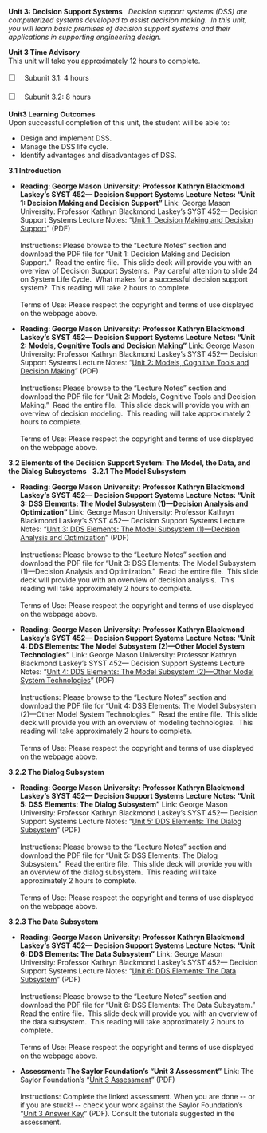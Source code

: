 **Unit 3: Decision Support Systems** <span id="3"></span> 
*Decision support systems (DSS) are computerized systems developed to
assist decision making.  In this unit, you will learn basic premises of
decision support systems and their applications in supporting
engineering design.*

**Unit 3 Time Advisory**  
This unit will take you approximately 12 hours to complete.  
  
 <span
style="color: rgb(85, 85, 85); font-family: 'Myriad Pro', 'Gill Sans', 'Gill Sans MT', Calibri, sans-serif; font-size: 16px; line-height: 24px; text-align: left; -webkit-text-size-adjust: none; ">☐
   </span>Subunit 3.1: 4 hours  
  
 <span
style="color: rgb(85, 85, 85); font-family: 'Myriad Pro', 'Gill Sans', 'Gill Sans MT', Calibri, sans-serif; font-size: 16px; line-height: 24px; text-align: left; -webkit-text-size-adjust: none; ">☐
   </span>Subunit 3.2: 8 hours

**Unit3 Learning Outcomes**  
Upon successful completion of this unit, the student will be able to:  
-   Design and implement DSS.
-   Manage the DSS life cycle.
-   Identify advantages and disadvantages of DSS. 

**3.1 Introduction** <span id="3.1"></span> 
-   **Reading: George Mason University: Professor Kathryn Blackmond
    Laskey’s SYST 452— Decision Support Systems Lecture Notes: “Unit 1:
    Decision Making and Decision Support”**
    Link: George Mason University: Professor Kathryn Blackmond Laskey’s
    SYST 452— Decision Support Systems Lecture Notes: “[Unit 1: Decision
    Making and Decision
    Support](http://volgenau.gmu.edu/~klaskey/SYST542/)” (PDF)  
        
     Instructions: Please browse to the “Lecture Notes” section and
    download the PDF file for “Unit 1: Decision Making and Decision
    Support.”  Read the entire file.  This slide deck will provide you
    with an overview of Decision Support Systems.  Pay careful attention
    to slide 24 on System Life Cycle.  What makes for a successful
    decision support system?  This reading will take 2 hours to
    complete.  
        
     Terms of Use: Please respect the copyright and terms of use
    displayed on the webpage above.

-   **Reading: George Mason University: Professor Kathryn Blackmond
    Laskey’s SYST 452— Decision Support Systems Lecture Notes: “Unit 2:
    Models, Cognitive Tools and Decision Making”**
    Link: George Mason University: Professor Kathryn Blackmond Laskey’s
    SYST 452— Decision Support Systems Lecture Notes: “[Unit 2: Models,
    Cognitive Tools and Decision
    Making](http://volgenau.gmu.edu/~klaskey/SYST542/)” (PDF)  
        
     Instructions: Please browse to the “Lecture Notes” section and
    download the PDF file for “Unit 2: Models, Cognitive Tools and
    Decision Making.”  Read the entire file.  This slide deck will
    provide you with an overview of decision modeling.  This reading
    will take approximately 2 hours to complete.  
        
     Terms of Use: Please respect the copyright and terms of use
    displayed on the webpage above.

**3.2 Elements of the Decision Support System: The Model, the Data, and
the Dialog Subsystems** <span id="3.2"></span> 
**3.2.1 The Model Subsystem** <span id="3.2.1"></span> 
-   **Reading: George Mason University: Professor Kathryn Blackmond
    Laskey’s SYST 452— Decision Support Systems Lecture Notes: “Unit 3:
    DSS Elements: The Model Subsystem (1)—Decision Analysis and
    Optimization”**
    Link: George Mason University: Professor Kathryn Blackmond Laskey’s
    SYST 452— Decision Support Systems Lecture Notes: “[Unit 3: DDS
    Elements: The Model Subsystem (1)—Decision Analysis and
    Optimization](http://volgenau.gmu.edu/~klaskey/SYST542/)” (PDF)  
        
     Instructions: Please browse to the “Lecture Notes” section and
    download the PDF file for “Unit 3: DSS Elements: The Model Subsystem
    (1)—Decision Analysis and Optimization.”  Read the entire file. 
    This slide deck will provide you with an overview of decision
    analysis.  This reading will take approximately 2 hours to
    complete.  
        
     Terms of Use: Please respect the copyright and terms of use
    displayed on the webpage above.

-   **Reading: George Mason University: Professor Kathryn Blackmond
    Laskey’s SYST 452— Decision Support Systems Lecture Notes: “Unit 4:
    DDS Elements: The Model Subsystem (2)—Other Model System
    Technologies”**
    Link: George Mason University: Professor Kathryn Blackmond Laskey’s
    SYST 452— Decision Support Systems Lecture Notes: “[Unit 4: DDS
    Elements: The Model Subsystem (2)—Other Model System
    Technologies](http://volgenau.gmu.edu/~klaskey/SYST542/)” (PDF)  
        
     Instructions: Please browse to the “Lecture Notes” section and
    download the PDF file for “Unit 4: DSS Elements: The Model Subsystem
    (2)—Other Model System Technologies.”  Read the entire file.  This
    slide deck will provide you with an overview of modeling
    technologies.  This reading will take approximately 2 hours to
    complete.  
        
     Terms of Use: Please respect the copyright and terms of use
    displayed on the webpage above.

**3.2.2 The Dialog Subsystem** <span id="3.2.2"></span> 
-   **Reading: George Mason University: Professor Kathryn Blackmond
    Laskey’s SYST 452— Decision Support Systems Lecture Notes: “Unit 5:
    DSS Elements: The Dialog Subsystem”**
    Link: George Mason University: Professor Kathryn Blackmond Laskey’s
    SYST 452— Decision Support Systems Lecture Notes: “[Unit 5: DDS
    Elements: The Dialog
    Subsystem](http://volgenau.gmu.edu/~klaskey/SYST542/)” (PDF)  
        
     Instructions: Please browse to the “Lecture Notes” section and
    download the PDF file for “Unit 5: DSS Elements: The Dialog
    Subsystem.”  Read the entire file.  This slide deck will provide you
    with an overview of the dialog subsystem.  This reading will take
    approximately 2 hours to complete.  
        
     Terms of Use: Please respect the copyright and terms of use
    displayed on the webpage above.

**3.2.3 The Data Subsystem** <span id="3.2.3"></span> 
-   **Reading: George Mason University: Professor Kathryn Blackmond
    Laskey’s SYST 452— Decision Support Systems Lecture Notes: “Unit 6:
    DDS Elements: The Data Subsystem”**
    Link: George Mason University: Professor Kathryn Blackmond Laskey’s
    SYST 452— Decision Support Systems Lecture Notes: “[Unit 6: DDS
    Elements: The Data
    Subsystem](http://volgenau.gmu.edu/~klaskey/SYST542/)” (PDF)  
        
     Instructions: Please browse to the “Lecture Notes” section and
    download the PDF file for “Unit 6: DSS Elements: The Data
    Subsystem.”  Read the entire file.  This slide deck will provide you
    with an overview of the data subsystem.  This reading will take
    approximately 2 hours to complete.  
        
     Terms of Use: Please respect the copyright and terms of use
    displayed on the webpage above.

-   **Assessment: The Saylor Foundation’s “Unit 3 Assessment”**
    Link: The Saylor Foundation’s “[Unit 3
    Assessment](https://resources.saylor.org/archived/wp-content/uploads/2012/08/ME-402-Assessment-Unit-3.FINAL_.pdf)”
    (PDF)  
        
     Instructions: Complete the linked assessment. When you are done --
    or if you are stuck! -- check your work against the Saylor
    Foundation’s “[Unit 3 Answer
    Key](https://resources.saylor.org/archived/wp-content/uploads/2012/08/ME-402-Assessment-Answer-Key-Unit-3.FINAL_.pdf)”
    (PDF). Consult the tutorials suggested in the assessment.


